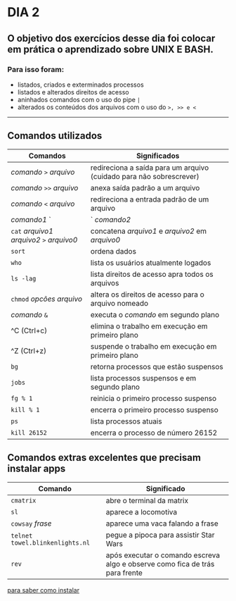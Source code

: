 # DIA 2

## O objetivo dos exercícios desse dia foi colocar em prática o aprendizado sobre UNIX E BASH. 

### Para isso foram:
* listados, criados e exterminados processos
* listados e alterados direitos de acesso
* aninhados comandos com o uso do pipe `|`
* alterados os conteúdos dos arquivos com o uso do `>, >> e <`
---

## Comandos utilizados 
Comandos|Significados
---|---
*comando* `>` *arquivo*|redireciona a saída para um arquivo (cuidado para não sobrescrever)
*comando* `>>` *arquivo*|anexa saída padrão a um arquivo
*comando* `<` *arquivo*|redireciona a entrada padrão de um arquivo
*comando1* `|` *comando2*|canaliza a saída do *comando1* como entrada do *comando2*
`cat` *arquivo1* *arquivo2* `>` *arquivo0*|concatena *arquivo1* e *arquivo2* em *arquivo0*
`sort`|ordena dados
`who`|lista os usuários atualmente logados
`ls -lag`|lista direitos de acesso apra todos os arquivos
`chmod` *opcões* *arquivo*|altera os direitos de acesso para o arquivo nomeado
*comando* `&`|executa o *comando* em segundo plano
^C (Ctrl+c)|elimina o trabalho em execução em primeiro plano
^Z (Ctrl+z)|suspende o trabalho em execução em primeiro plano
`bg`|retorna processos que estão suspensos
`jobs`|lista processos suspensos e em segundo plano
`fg % 1`|reinicia o primeiro processo suspenso
`kill % 1`|encerra o primeiro processo suspenso
`ps`|lista processos atuais
`kill 26152`|encerra o processo de número 26152

## Comandos extras excelentes que precisam instalar apps
Comando|Significado
---|---
`cmatrix`|abre o terminal da matrix
`sl`|aparece a locomotiva
`cowsay` *frase*|aparece uma vaca falando a frase
`telnet towel.blinkenlights.nl`|pegue a pipoca para assistir Star Wars
`rev`|após executar o comando escreva algo e observe como fica de trás para frente

[para saber como instalar](https://canaltech.com.br/linux/11-comandos-divertidos-e-inuteis-para-usar-no-linux/)

